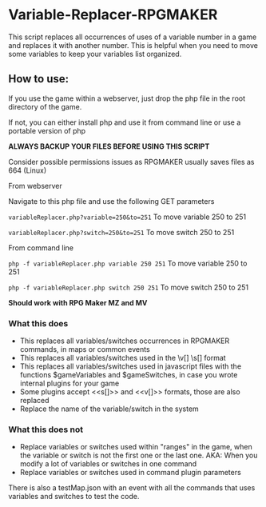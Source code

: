 # Variable-Replacer-RPGMAKER
This script replaces all occurrences of uses of a variable number in a game and replaces it with another number. This is helpful when you need to move some variables to keep your variables list organized.
 
## How to use:
If you use the game within a webserver, just drop the php file in the root directory of the game.

If not, you can either install php and use it from command line or use a portable version of php
 
**ALWAYS BACKUP YOUR FILES BEFORE USING THIS SCRIPT**

Consider possible permissions issues as RPGMAKER usually saves files as 664 (Linux)
 
From webserver

Navigate to this php file and use the following GET parameters

`variableReplacer.php?variable=250&to=251`       To move variable 250 to 251

`variableReplacer.php?switch=250&to=251`         To move switch 250 to 251
 
 
From command line

`php -f variableReplacer.php variable 250 251`   To move variable 250 to 251

`php -f variableReplacer.php switch 250 251`     To move switch 250 to 251
 
  
**Should work with RPG Maker MZ and MV**
 
### What this does
  - This replaces all variables/switches occurrences in RPGMAKER commands, in maps or common events
  - This replaces all variables/switches used in the \v[] \s[] format
  - This replaces all variables/switches used in javascript files with the functions $gameVariables and $gameSwitches, in case you wrote internal plugins for your game
  - Some plugins accept <<s[]>> and <<v[]>> formats, those are also replaced
  - Replace the name of the variable/switch in the system
 
 ### What this does not
 - Replace variables or switches used within "ranges" in the game, when the variable or switch is not the first one or the last one. AKA: When you modify a lot of variables or switches in one command
 - Replace variables or switches used in command plugin parameters
 
 There is also a testMap.json with an event with all the commands that uses variables and switches to test the code.
